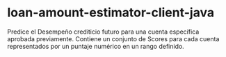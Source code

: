 # loan-amount-estimator-client-java
Predice el Desempeño crediticio futuro para una cuenta específica aprobada previamente. Contiene un conjunto de Scores para cada cuenta representados por un puntaje numérico en un rango definido.
